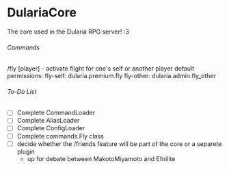 # DulariaCore
The core used in the Dularia RPG server! :3

###### Commands

/fly [player] - activate flight for one's self or another player
  default permissions:
    fly-self: dularia.premium.fly
    fly-other: dularia.admin.fly_other

###### To-Do List
- [ ] Complete CommandLoader
- [ ] Complete AliasLoader
- [ ] Complete ConfigLoader
- [ ] Complete commands.Fly class
- [ ] decide whether the /friends feature will be part of the core or a separete plugin
  - up for debate between MakotoMiyamoto and Efnilite
